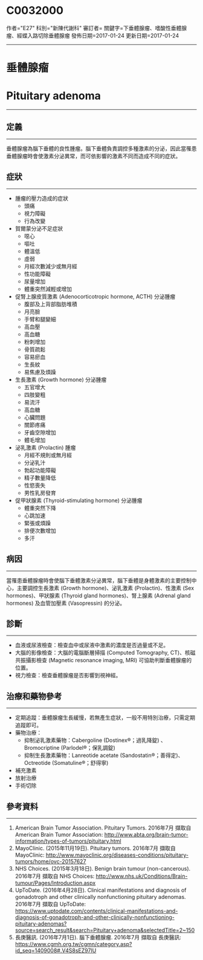 # C0032000
作者="E27"
科別="新陳代謝科"
審訂者=
關鍵字=下垂體腺瘤、嗜酸性垂體腺瘤、經蝶入路切除垂體腺瘤
發佈日期=2017-01-24
更新日期=2017-01-24

----------
# 垂體腺瘤
# Pituitary adenoma
----------
## 定義
----------

垂體腺瘤為腦下垂體的良性腫瘤。腦下垂體負責調控多種激素的分泌，因此當罹患垂體腺瘤時會使激素分泌異常，而可依影響的激素不同而造成不同的症狀。

## 症狀
----------
- 腫瘤的壓力造成的症狀
  - 頭痛
  - 視力障礙
  - 行為改變
- 賀爾蒙分泌不足症狀
  - 噁心
  - 嘔吐
  - 體溫低
  - 虛弱
  - 月經次數減少或無月經
  - 性功能障礙
  - 尿量增加
  - 體重突然減輕或增加
- 促腎上腺皮質激素 (Adenocorticotropic hormone, ACTH) 分泌腫瘤
  - 腹部及上背部脂肪堆積
  - 月亮臉
  - 手臂和腿變細
  - 高血壓
  - 高血糖
  - 粉刺增加
  - 骨質疏鬆
  - 容易瘀血
  - 生長紋
  - 易焦慮及煩躁
- 生長激素 (Growth hormone) 分泌腫瘤
  - 五官增大
  - 四肢變粗
  - 易流汗
  - 高血糖
  - 心臟問題
  - 關節疼痛
  - 牙齒空隙增加
  - 體毛增加
- 泌乳激素 (Prolactin) 腫瘤
  - 月經不規則或無月經
  - 分泌乳汁
  - 勃起功能障礙
  - 精子數量降低
  - 性慾喪失
  - 男性乳房發育
- 促甲狀腺素 (Thyroid-stimulating hormone) 分泌腫瘤
  - 體重突然下降
  - 心跳加速
  - 緊張或煩躁
  - 排便次數增加
  - 多汗
## 病因
----------

當罹患垂體腺瘤時會使腦下垂體激素分泌異常，腦下垂體是身體激素的主要控制中心，主要調控生長激素 (Growth hormone)、泌乳激素 (Prolactin)、性激素 (Sex hormones)、甲狀腺素 (Thyroid gland hormones)、腎上腺素 (Adrenal gland hormones) 及血管加壓素 (Vasopressin) 的分泌。

## 診斷
----------
- 血液或尿液檢查：檢查血中或尿液中激素的濃度是否過量或不足。
- 大腦的影像檢查：大腦的電腦斷層掃描 (Computed Tomography, CT)、核磁共振攝影檢查 (Magnetic resonance imaging, MRI) 可協助判斷垂體腺瘤的位置。
- 視力檢查：檢查垂體腺瘤是否影響到視神經。
## 治療和藥物參考
----------
- 定期追蹤：垂體腺瘤生長緩慢，若無產生症狀，一般不用特別治療，只需定期追蹤即可。
- 藥物治療：
  - 抑制泌乳激素藥物：Cabergoline (Dostinex®；過乳降錠) 、Bromocriptine (Parlodel®；保乳調錠)
  - 抑制生長激素藥物：Lanreotide acetate (Sandostatin®；善得定)、Octreotide (Somatuline®；舒得寧)
- 補充激素
- 放射治療
- 手術切除
## 參考資料
----------
1. American Brain Tumor Association. Pituitary Tumors. 2016年7月 擷取自 American Brain Tumor Association: http://www.abta.org/brain-tumor-information/types-of-tumors/pituitary.html
2. MayoClinic. (2015年11月19日). Pituitary tumors. 2016年7月 擷取自 MayoClinic: http://www.mayoclinic.org/diseases-conditions/pituitary-tumors/home/ovc-20157627
3. NHS Choices. (2015年3月18日). Benign brain tumour (non-cancerous). 2016年7月 擷取自 NHS Choices: http://www.nhs.uk/Conditions/Brain-tumour/Pages/Introduction.aspx
4. UpToDate. (2016年4月28日). Clinical manifestations and diagnosis of gonadotroph and other clinically nonfunctioning pituitary adenomas. 2016年7月 擷取自 UpToDate: https://www.uptodate.com/contents/clinical-manifestations-and-diagnosis-of-gonadotroph-and-other-clinically-nonfunctioning-pituitary-adenomas?source=search_result&search=Pituitary+adenoma&selectedTitle=2~150
5. 長庚醫訊. (2016年7月1日). 腦下垂體腺瘤. 2016年7月 擷取自 長庚醫訊: https://www.cgmh.org.tw/cgmn/category.asp?id_seq=1409008#.V4S8sEZ97IU







